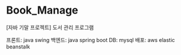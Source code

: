 # Book_Manage
[자바 기말 프로젝트] 도서 관리 프로그램

프론트: java swing
백엔드: java spring boot
DB: mysql
배포: aws elastic beanstalk
